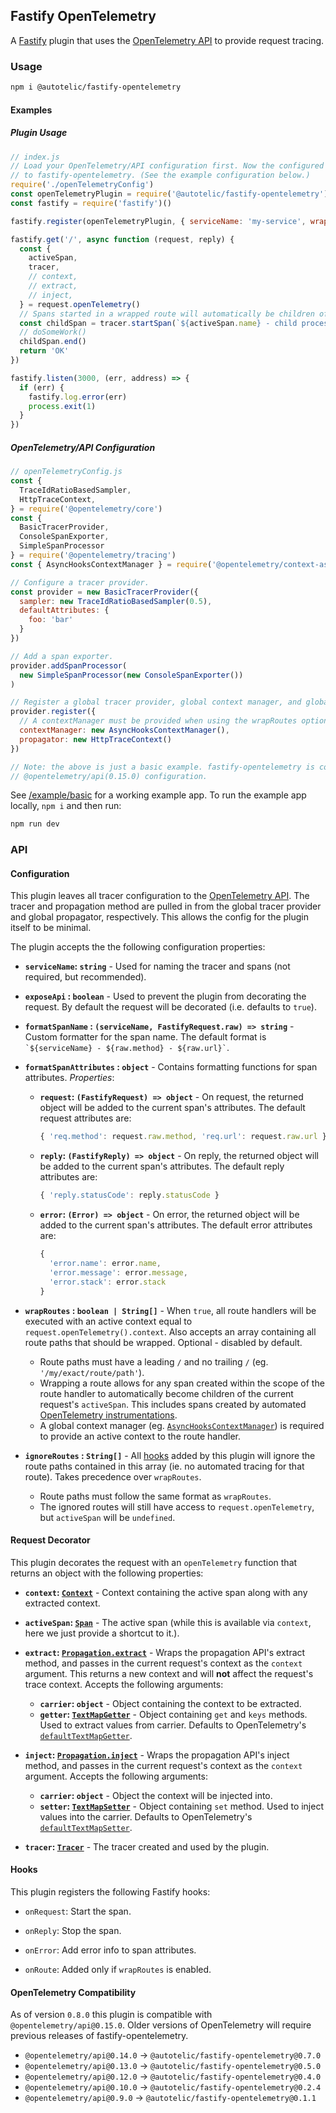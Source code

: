 ## Fastify OpenTelemetry

A [Fastify] plugin that uses the [OpenTelemetry API] to provide request tracing.

### Usage
```sh
npm i @autotelic/fastify-opentelemetry
```
#### Examples

##### Plugin Usage
```js
// index.js
// Load your OpenTelemetry/API configuration first. Now the configured SDK will be available
// to fastify-opentelemetry. (See the example configuration below.)
require('./openTelemetryConfig')
const openTelemetryPlugin = require('@autotelic/fastify-opentelemetry')
const fastify = require('fastify')()

fastify.register(openTelemetryPlugin, { serviceName: 'my-service', wrapRoutes: true })

fastify.get('/', async function (request, reply) {
  const {
    activeSpan,
    tracer,
    // context,
    // extract,
    // inject,
  } = request.openTelemetry()
  // Spans started in a wrapped route will automatically be children of the activeSpan.
  const childSpan = tracer.startSpan(`${activeSpan.name} - child process`)
  // doSomeWork()
  childSpan.end()
  return 'OK'
})

fastify.listen(3000, (err, address) => {
  if (err) {
    fastify.log.error(err)
    process.exit(1)
  }
})
```
##### OpenTelemetry/API Configuration
```js
// openTelemetryConfig.js
const {
  TraceIdRatioBasedSampler,
  HttpTraceContext,
} = require('@opentelemetry/core')
const {
  BasicTracerProvider,
  ConsoleSpanExporter,
  SimpleSpanProcessor
} = require('@opentelemetry/tracing')
const { AsyncHooksContextManager } = require('@opentelemetry/context-async-hooks')

// Configure a tracer provider.
const provider = new BasicTracerProvider({
  sampler: new TraceIdRatioBasedSampler(0.5),
  defaultAttributes: {
    foo: 'bar'
  }
})

// Add a span exporter.
provider.addSpanProcessor(
  new SimpleSpanProcessor(new ConsoleSpanExporter())
)

// Register a global tracer provider, global context manager, and global propagator.
provider.register({
  // A contextManager must be provided when using the wrapRoutes option.
  contextManager: new AsyncHooksContextManager(),
  propagator: new HttpTraceContext()
})

// Note: the above is just a basic example. fastify-opentelemetry is compatible with any
// @opentelemetry/api(0.15.0) configuration.
```


See [/example/basic](./example/index.js) for a working example app. To run the example app locally, `npm i` and then run:

```sh
npm run dev
```

### API

#### Configuration

This plugin leaves all tracer configuration to the [OpenTelemetry API]. The tracer and propagation method are pulled in from the global tracer provider and global propagator, respectively. This allows the config for the plugin itself to be minimal.

The plugin accepts the the following configuration properties:
  - **`serviceName`: `string`** - Used for naming the tracer and spans (not required, but recommended).

  - **`exposeApi` : `boolean`** - Used to prevent the plugin from decorating the request. By default the request will be decorated (i.e. defaults to `true`).

  - **`formatSpanName` : `(serviceName, FastifyRequest.raw) => string`** - Custom formatter for the span name. The default format is ``` `${serviceName} - ${raw.method} - ${raw.url}` ```.

  - **`formatSpanAttributes` : `object`** - Contains formatting functions for span attributes. *Properties*:
    - **`request`: `(FastifyRequest) => object`** - On request, the returned object will be added to the current span's attributes. The default request attributes are:
      ```js
      { 'req.method': request.raw.method, 'req.url': request.raw.url }
      ```
    - **`reply`: `(FastifyReply) => object`** - On reply, the returned object will be added to the current span's attributes. The default reply attributes are:
      ```js
      { 'reply.statusCode': reply.statusCode }
      ```
    - **`error`: `(Error) => object`** - On error, the returned object will be added to the current span's attributes. The default error attributes are:
      ```js
      {
        'error.name': error.name,
        'error.message': error.message,
        'error.stack': error.stack
      }
      ```

  - **`wrapRoutes` : `boolean | String[]`** - When `true`, all route handlers will be executed with an active context equal to `request.openTelemetry().context`. Also accepts an array containing all route paths that should be wrapped. Optional - disabled by default.
    - Route paths must have a leading `/` and no trailing `/` (eg. `'/my/exact/route/path'`).
    - Wrapping a route allows for any span created within the scope of the route handler to automatically become children of the current request's `activeSpan`. This includes spans created by automated [OpenTelemetry instrumentations].
    - A global context manager (eg. [`AsyncHooksContextManager`]) is required to provide an active context to the route handler.

  - **`ignoreRoutes` : `String[]`** - All [hooks](#hooks) added by this plugin will ignore the route paths contained in this array (ie. no automated tracing for that route). Takes precedence over `wrapRoutes`.
    - Route paths must follow the same format as `wrapRoutes`.
    - The ignored routes will still have access to `request.openTelemetry`, but `activeSpan` will be `undefined`.

#### Request Decorator

This plugin decorates the request with an `openTelemetry` function that returns an object with the following properties:
  - **`context`: [`Context`]** - Context containing the active span along with any extracted context.

  - **`activeSpan`: [`Span`]** - The active span (while this is available via `context`, here we just provide a shortcut to it.).

  - **`extract`: [`Propagation.extract`]** - Wraps the propagation API's extract method, and passes in the current request's context as the `context` argument. This returns a new context and will **not** affect the request's trace context. Accepts the following arguments:
    - **`carrier`: `object`** - Object containing the context to be extracted.
    - **`getter`: [`TextMapGetter`]** - Object containing `get` and `keys` methods. Used to extract values from carrier. Defaults to OpenTelemetry's [`defaultTextMapGetter`].

  - **`inject`: [`Propagation.inject`]** - Wraps the propagation API's inject method, and passes in the current request's context as the `context` argument. Accepts the following arguments:
    - **`carrier`: `object`** - Object the context will be injected into.
    - **`setter`: [`TextMapSetter`]** - Object containing `set` method. Used to inject values into the carrier. Defaults to OpenTelemetry's [`defaultTextMapSetter`].

  - **`tracer`: [`Tracer`]** - The tracer created and used by the plugin.

#### Hooks

This plugin registers the following Fastify hooks:

 - `onRequest`: Start the span.

 - `onReply`: Stop the span.

 - `onError`: Add error info to span attributes.

 - `onRoute`: Added only if `wrapRoutes` is enabled.

 #### OpenTelemetry Compatibility
  As of version `0.8.0` this plugin is compatible with `@opentelemetry/api@0.15.0`. Older versions of OpenTelemetry will require previous releases of fastify-opentelemetry.

  - `@opentelemetry/api@0.14.0` -> `@autotelic/fastify-opentelemetry@0.7.0`
  - `@opentelemetry/api@0.13.0` -> `@autotelic/fastify-opentelemetry@0.5.0`
  - `@opentelemetry/api@0.12.0` -> `@autotelic/fastify-opentelemetry@0.4.0`
  - `@opentelemetry/api@0.10.0` -> `@autotelic/fastify-opentelemetry@0.2.4`
  - `@opentelemetry/api@0.9.0` -> `@autotelic/fastify-opentelemetry@0.1.1`

[Fastify]: https://fastify.io
[OpenTelemetry API]: https://open-telemetry.github.io/opentelemetry-js/index.html
[`Context`]: https://github.com/open-telemetry/opentelemetry-js/blob/main/packages/opentelemetry-context-base/src/types.ts
[`Propagation.extract`]: https://open-telemetry.github.io/opentelemetry-js/classes/propagationapi.html#extract
[`Propagation.inject`]: https://open-telemetry.github.io/opentelemetry-js/classes/propagationapi.html#inject
[`Span`]: https://open-telemetry.github.io/opentelemetry-js/interfaces/span.html
[`Tracer`]: https://open-telemetry.github.io/opentelemetry-js/interfaces/tracer.html
[`TextMapGetter`]: https://open-telemetry.github.io/opentelemetry-js/interfaces/textmapgetter.html
[`defaultTextMapGetter`]: https://open-telemetry.github.io/opentelemetry-js/globals.html#defaulttextmapgetter
[`TextMapSetter`]: https://open-telemetry.github.io/opentelemetry-js/interfaces/textmapsetter.html
[`defaultTextMapSetter`]: https://open-telemetry.github.io/opentelemetry-js/globals.html#defaulttextmapsetter
[OpenTelemetry instrumentations]: https://github.com/open-telemetry/opentelemetry-js#plugins
[`AsyncHooksContextManager`]: https://github.com/open-telemetry/opentelemetry-js/tree/main/packages/opentelemetry-context-async-hooks
